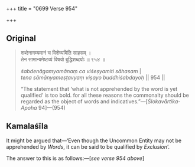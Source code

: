 +++
title = "0699 Verse 954"

+++
## Original 
>
> शब्देनागम्यमानं च विशेष्यमिति साहसम् ।  
> तेन सामान्यमेष्टव्यं विषयो बुद्धिशब्दयोः ॥ ९५४ ॥ 
>
> *śabdenāgamyamānaṃ ca viśeṣyamiti sāhasam* \|  
> *tena sāmānyameṣṭavyaṃ viṣayo buddhiśabdayoḥ* \|\| 954 \|\| 
>
> “The statement that ‘what is not apprehended by the word is yet qualified’ is too bold. for all these reasons the commonalty should be regarded as the object of words and indicatives.”—[*Ślokavārtika*-*Apoha* 94]—(954)



## Kamalaśīla

It might be argued that—‘Even though the Uncommon Entity may not be apprehended by *Words*, it can be said to be qualified by *Exclusion*’.

The answer to this is as follows:—[*see verse 954 above*]


